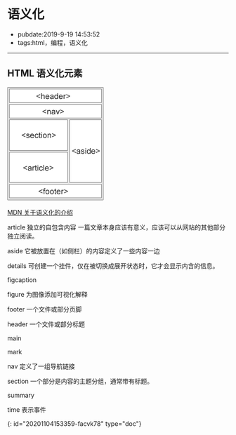 # 语义化

- pubdate:2019-9-19 14:53:52
- tags:html，编程，语义化

---

## HTML 语义化元素

![图片介绍](./img-sem-elements.gif)

[MDN 关于语义化的介绍](https://developer.mozilla.org/zh-CN/docs/Web/HTML/Element/details)

article       独立的自包含内容 一篇文章本身应该有意义，应该可以从网站的其他部分独立阅读。

aside         它被放置在（如侧栏）的内容定义了一些内容一边

details       可创建一个挂件，仅在被切换成展开状态时，它才会显示内含的信息。

figcaption

figure        为图像添加可视化解释

footer        一个文件或部分页脚

header        一个文件或部分标题

main

mark

nav           定义了一组导航链接

section       一个部分是内容的主题分组，通常带有标题。

summary

time          表示事件


{: id="20201104153359-facvk78" type="doc"}
